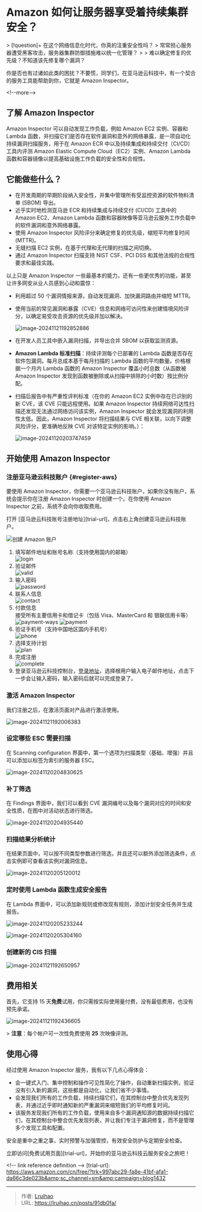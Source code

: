 # Amazon 如何让服务器享受着持续集群安全？


&gt; [!question]&#43; 在这个网络信息化时代，你真的注重安全性吗？
&gt; 常常担心服务器遭受黑客攻击，服务器集群防御措施难以统一化管理？
&gt;
&gt; 难以确定修复的优先级？不知道该先修复哪个漏洞？

你是否也有过诸如此类的困扰？不要慌，同学们，在亚马逊云科技中，有一个契合的服务工具能帮助到你，它就是 Amazon Inspector。

&lt;!--more--&gt;

## 了解 Amazon Inspector

Amazon Inspector 可以自动发现工作负载，例如 Amazon EC2 实例、容器和 Lambda 函数，并扫描它们是否存在软件漏洞和意外的网络暴露，是一项自动化持续漏洞扫描服务，用于在 Amazon ECR 中以及持续集成和持续交付（CI/CD）工具内评测 Amazon Elastic Compute Cloud（EC2）实例、Amazon Lambda 函数和容器镜像以提高基础设施工作负载的安全性和合规性。

## 它能做些什么？

- 在开发周期的早期阶段纳入安全性，并集中管理所有受监控资源的软件物料清单 (SBOM) 导出。
- 近乎实时地检测亚马逊 ECR 和持续集成与持续交付 (CI/CD) 工具中的 Amazon EC2、Amazon Lambda 函数和容器映像等亚马逊云服务工作负载中的软件漏洞和意外网络暴露。
- 使用 Amazon Inspector 风险评分来确定修复的优先级，缩短平均修复时间 (MTTR)。
- 无缝扫描 EC2 实例，在基于代理和无代理的扫描之间切换。
- 通过 Amazon Inspector 扫描支持 NIST CSF、PCI DSS 和其他法规的合规性要求和最佳实践。

以上只是 Amazon Inspector 一些最基本的能力，还有一些更优秀的功能，甚至让许多网安从业人员感到心动和震惊：

- 利用超过 50 个漏洞情报来源，自动发现漏洞、加快漏洞路由并缩短 MTTR。
- 使用当前的常见漏洞和暴露（CVE）信息和网络可访问性来创建情境风险评分，以确定易受攻击资源的优先级并加以解决。

    ![image-20241121192852886](images/image-20241121192852886.webp)

- 在开发人员工具中嵌入漏洞扫描，并导出合并 SBOM 以获取监测资源。
- **Amazon Lambda 标准扫描**：持续评测每个已部署的 Lambda 函数是否存在软件包漏洞。每月总成本基于每月扫描的 Lambda 函数的平均数量。价格根据一个月内 Lambda 函数的 Amazon Inspector 覆盖小时总数（从函数被 Amazon Inspector 发现到函数被删除或从扫描中排除的小时数）按比例分配。
- 扫描后报告中有严重性评判标准（在你的 Amazon EC2 实例中存在已识别的新 CVE，该 CVE 只能远程使用。如果 Amazon Inspector 持续网络可达性扫描还发现无法通过网络访问该实例，Amazon Inspector 就会发现漏洞的利用性太低。因此，Amazon Inspector 将扫描结果与 CVE 相关联，以向下调整风险评分，更准确地反映 CVE 对该特定实例的影响。）：

    ![image-20241120203747459](images/image-20241120203747459.webp)

## 开始使用 Amazon Inspector

### 注册亚马逊云科技账户 {#register-aws}

要使用 Amazon Inspector，你需要一个亚马逊云科技账户，如果你没有账户，系统会提示你在注册 Amazon Inspector 时创建一个。在你使用 Amazon Inspector 之前，系统不会向你收取费用。

打开 [亚马逊云科技账号注册地址][trial-url]，点击右上角创建亚马逊云科技账户。

![创建 Amazon 账户](https://lruihao.cn/posts/aws-ec2/images/23_1693042834.png)

1. 填写邮件地址和账号名称（支持使用国内的邮箱）\
   ![login](https://lruihao.cn/posts/aws-ec2/images/23_1693043425.png)
2. 验证邮件\
   ![valid](https://lruihao.cn/posts/aws-ec2/images/23_1693043626.png)
3. 输入密码\
   ![password](https://lruihao.cn/posts/aws-ec2/images/23_1693043910.png)
4. 联系人信息\
   ![contact](https://lruihao.cn/posts/aws-ec2/images/23_1693044220.png)
5. 付款信息\
   接受所有主要信用卡和借记卡（包括 Visa、MasterCard 和 银联信用卡等）\
   ![payment-ways](https://lruihao.cn/posts/d1fc0c7/images/24_1720665206.webp)
   ![payment](https://lruihao.cn/posts/aws-ec2/images/23_1693044537.png)
6. 验证手机号（支持中国地区国内手机号）\
   ![phone](https://lruihao.cn/posts/aws-ec2/images/23_1693044806.png)
7. 选择支持计划\
   ![plan](https://lruihao.cn/posts/aws-ec2/images/23_1693045029.png)
8. 完成注册\
   ![complete](https://lruihao.cn/posts/aws-ec2/images/23_1693045100.png)
9. 登录亚马逊云科技控制台，[登录地址](https://console.aws.amazon.com/console/home?trk=56af0bad-f604-4f80-8f1a-f8a8b0d20118&amp;sc_channel=sm&amp;campaign=blog1352)，选择根用户输入电子邮件地址，点击下一步会让输入密码，输入密码后就可以完成登录了。

### 激活 Amazon Inspector

我们注册之后，在激活页面对产品进行激活使用。

![image-20241121192006383](images/image-20241121192006383.webp)

### 设定哪些 ESC 需要扫描

在 Scanning configuration 界面中，第一个选项为扫描类型（基础、增强）并且可以添加以标签为索引的服务器 ESC。

![image-20241120204830625](images/image-20241120204830625.webp)

### 补丁筛选

在 Findings 界面中，我们可以看到 CVE 漏洞编号以及每个漏洞对应的时间和安全性质，在图中对活动状态进行筛选。

![image-20241120204935440](images/image-20241120204935440.webp)

### 扫描结果分析统计

在结果页面中，可以按不同类型参数进行筛选，并且还可以额外添加筛选条件，点击实例即可查看该实例对漏洞信息。

![image-20241120205120012](images/image-20241120205120012.webp)

### 定时使用 Lambda 函数生成安全报告

在 Lambda 界面中，可以添加新规则或修改现有规则，添加计划安全任务并生成报告。

![image-20241120205233244](images/image-20241120205233244.webp)

![image-20241120205304160](images/image-20241120205304160.webp)

### 创建新的 CIS 扫描

![image-20241121192650957](images/image-20241121192650957.webp)

## 费用相关

首先，它支持 15 天**免费**试用，你只需按实际使用量付费，没有最低费用，也没有预先承诺。

![image-20241121192436605](images/image-20241121192436605.webp)

&gt; **注意**：每个帐户可一次性免费使用 **25** 次映像评测。

## 使用心得

经过使用 Amazon Inspector 服务，我有以下几点心得体会：

- 会一键式入门、集中控制和操作可见性简化了操作，自动重新扫描实例，验证没有引入新的漏洞，这些都是自动化，让我们省不少事情。
- 会发现我们所有的工作负载，持续扫描它们，在其控制台中整合优先发现列表，并通过近乎即时通知新的严重漏洞来缩短我们的平均修复时间。
- 该服务发现我们所有的工作负载，使用来自多个漏洞通知源的数据持续扫描它们，在其控制台中整合优先发现列表，并让我们专注于漏洞修复，而不是管理多个发现工具和配置。

安全是重中之重之事，实时预警与加强管控，有效安全防护与定期安全检查。

立即访问[免费试用页面][trial-url]，开始你的亚马逊云科技云服务安全之旅吧！

&lt;!-- link reference definition --&gt;
[trial-url]: https://aws.amazon.com/cn/free/?trk=997abc29-fa8e-41bf-afa1-da66c3de023b&amp;sc_channel=sm&amp;campaign=blog1432


---

> 作者: [Lruihao](https://github.com/Lruihao)  
> URL: https://lruihao.cn/posts/91db0fa/  

